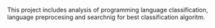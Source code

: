 This project includes analysis of programming language classification, language preprocesing and searchnig for best classification algoritm.
